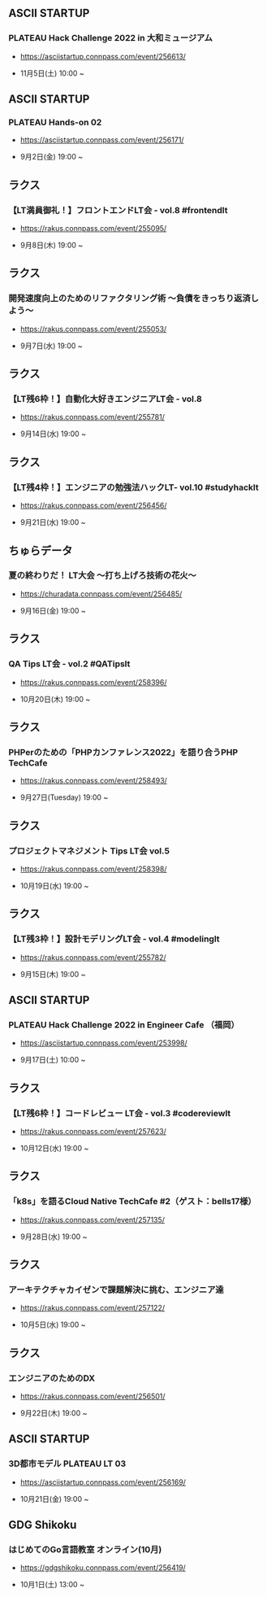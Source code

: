## ASCII STARTUP

### PLATEAU Hack Challenge 2022 in 大和ミュージアム

- https://asciistartup.connpass.com/event/256613/

- 11月5日(土) 10:00 ~

## ASCII STARTUP

### PLATEAU Hands-on 02

- https://asciistartup.connpass.com/event/256171/

- 9月2日(金) 19:00 ~

## ラクス

### 【LT満員御礼！】フロントエンドLT会 - vol.8 #frontendlt

- https://rakus.connpass.com/event/255095/

- 9月8日(木) 19:00 ~

## ラクス

### 開発速度向上のためのリファクタリング術 〜負債をきっちり返済しよう〜

- https://rakus.connpass.com/event/255053/

- 9月7日(水) 19:00 ~

## ラクス

### 【LT残6枠！】自動化大好きエンジニアLT会 - vol.8

- https://rakus.connpass.com/event/255781/

- 9月14日(水) 19:00 ~

## ラクス

### 【LT残4枠！】エンジニアの勉強法ハックLT- vol.10 #studyhacklt

- https://rakus.connpass.com/event/256456/

- 9月21日(水) 19:00 ~

## ちゅらデータ

### 夏の終わりだ！ LT大会 〜打ち上げろ技術の花火〜

- https://churadata.connpass.com/event/256485/

- 9月16日(金) 19:00 ~

## ラクス

### QA Tips LT会 - vol.2 #QATipslt

- https://rakus.connpass.com/event/258396/

- 10月20日(木) 19:00 ~

## ラクス

### PHPerのための「PHPカンファレンス2022」を語り合うPHP TechCafe

- https://rakus.connpass.com/event/258493/

- 9月27日(Tuesday) 19:00 ~

## ラクス

### プロジェクトマネジメント Tips LT会 vol.5

- https://rakus.connpass.com/event/258398/

- 10月19日(水) 19:00 ~

## ラクス

### 【LT残3枠！】設計モデリングLT会 - vol.4 #modelinglt

- https://rakus.connpass.com/event/255782/

- 9月15日(木) 19:00 ~

## ASCII STARTUP

### PLATEAU Hack Challenge 2022 in Engineer Cafe （福岡）

- https://asciistartup.connpass.com/event/253998/

- 9月17日(土) 10:00 ~

## ラクス

### 【LT残6枠！】コードレビュー LT会 - vol.3 #codereviewlt

- https://rakus.connpass.com/event/257623/

- 10月12日(水) 19:00 ~

## ラクス

### 「k8s」を語るCloud Native TechCafe #2（ゲスト：bells17様）

- https://rakus.connpass.com/event/257135/

- 9月28日(水) 19:00 ~

## ラクス

### アーキテクチャカイゼンで課題解決に挑む、エンジニア達

- https://rakus.connpass.com/event/257122/

- 10月5日(水) 19:00 ~

## ラクス

### エンジニアのためのDX

- https://rakus.connpass.com/event/256501/

- 9月22日(木) 19:00 ~

## ASCII STARTUP

### 3D都市モデル PLATEAU LT 03

- https://asciistartup.connpass.com/event/256169/

- 10月21日(金) 19:00 ~

## GDG Shikoku

### はじめてのGo言語教室 オンライン(10月)

- https://gdgshikoku.connpass.com/event/256419/

- 10月1日(土) 13:00 ~

<br> 